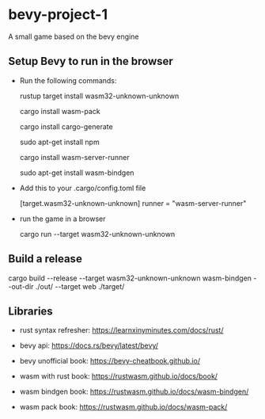 # bevy-project-1 #
A small game based on the bevy engine

## Setup Bevy to run in the browser ##

- Run the following commands:

    rustup target install wasm32-unknown-unknown

    cargo install wasm-pack

    cargo install cargo-generate

    sudo apt-get install npm

    cargo install wasm-server-runner

    sudo apt-get install wasm-bindgen

- Add this to your .cargo/config.toml file

    [target.wasm32-unknown-unknown]
    runner = "wasm-server-runner"

- run the game in a browser

    cargo run --target wasm32-unknown-unknown

## Build a release ##

cargo build --release --target wasm32-unknown-unknown
wasm-bindgen --out-dir ./out/ --target web ./target/

## Libraries ##

- rust syntax refresher: https://learnxinyminutes.com/docs/rust/

- bevy api: https://docs.rs/bevy/latest/bevy/

- bevy unofficial book: https://bevy-cheatbook.github.io/

- wasm with rust book: https://rustwasm.github.io/docs/book/

- wasm bindgen book: https://rustwasm.github.io/docs/wasm-bindgen/

- wasm pack book: https://rustwasm.github.io/docs/wasm-pack/
